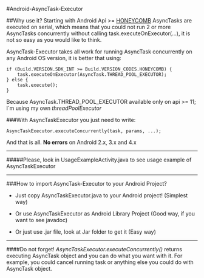 #Android-AsyncTask-Executor

##Why use it?
Starting with Android Api >= [HONEYCOMB](http://developer.android.com/reference/android/os/Build.VERSION_CODES.html#HONEYCOMB) 
AsyncTasks are executed on serial, which means that you could not run 2 or more AsyncTasks concurrently 
without calling task.executeOnExecutor(...), it is not so easy as you would like to think.

AsyncTask-Executor takes all work for running AsyncTask concurrently on any Android OS version, it is better that using:

    if (Build.VERSION.SDK_INT >= Build.VERSION_CODES.HONEYCOMB) {
        task.executeOnExecutor(AsyncTask.THREAD_POOL_EXECUTOR);
    } else {
        task.execute();
    }

Because AsyncTask.THREAD_POOL_EXECUTOR available only on api >= 11; I`m using my own *threadPoolExecutor*

###With AsyncTaskExecutor you just need to write:

    AsyncTaskExecutor.executeConcurrently(task, params, ...);

And that is all. **No errors** on Android 2.x, 3.x and 4.x

---------------------------
#####Please, look in UsageExampleActivity.java to see usage example of AsyncTaskExecutor

---------------------------
###How to import AsyncTask-Executor to your Android Project?

* Just copy AsyncTaskExecutor.java to your Android project! (Simplest way)

* Or use AsyncTaskExecutor as Android Library Project (Good way, if you want to see javadoc)

* Or just use .jar file, look at Jar folder to get it (Easy way)

---------------------------

####Do not forget!
*AsyncTaskExecutor.executeConcurrently()* returns executing AsyncTask object and 
you can do what you want with it. For example, you could cancel running task or anything else you could do with AsyncTask object.

